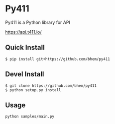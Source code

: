 # Py411

Py411 is a Python library for API

<https://api.t411.io/>


## Quick Install

	$ pip install git+https://github.com/bhem/py411

## Devel Install

	$ git clone https://github.com/bhem/py411
	$ python setup.py install

## Usage

	python samples/main.py
